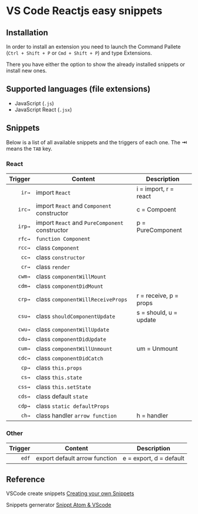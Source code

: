 # VS Code Reactjs easy snippets

## Installation

In order to install an extension you need to launch the Command Pallete
(`Ctrl + Shift + P` or `Cmd + Shift + P`) and type Extensions.

There you have either the option to show the already installed snippets or
install new ones.

## Supported languages (file extensions)

* JavaScript (`.js`)
* JavaScript React (`.jsx`)

## Snippets

Below is a list of all available snippets and the triggers of each one. The
**⇥** means the `TAB` key.

### React

| Trigger | Content                                        | Description            |
| ------: | ---------------------------------------------- | ---------------------- |
|   `ir→` | import `React`                                 | i = import, r = react  |
|  `irc→` | import `React` and `Component` constructor     | c = Compoent           |
|  `irp→` | import `React` and `PureComponent` constructor | p = PureComponent      |
|  `rfc→` | `function Component`                           |                        |
|  `rcc→` | class `Component`                              |                        |
|   `cc→` | class `constructor`                            |                        |
|   `cr→` | class `render`                                 |                        |
|  `cwm→` | class `componentWillMount`                     |                        |
|  `cdm→` | class `componentDidMount`                      |                        |
|  `crp→` | class `componentWillReceiveProps`              | r = receive, p = props |
|  `csu→` | class `shouldComponentUpdate`                  | s = should, u = update |
|  `cwu→` | class `componentWillUpdate`                    |                        |
|  `cdu→` | class `componentDidUpdate`                     |                        |
|  `cum→` | class `componentWillUnmount`                   | um = Unmount           |
|  `cdc→` | class `componentDidCatch`                      |                        |
|   `cp→` | class `this.props`                             |                        |
|   `cs→` | class `this.state`                             |                        |
|  `css→` | class `this.setState`                          |                        |
|  `cds→` | class default `state`                          |                        |
|  `cdp→` | class `static defaultProps`                    |                        |
|   `ch→` | class handler `arrow function`                 | h = handler            |

### Other

| Trigger | Content                       | Description             |
| ------: | ----------------------------- | ----------------------- |
|   `edf` | export default arrow function | e = export, d = default |

## Reference

VSCode create snippets
[Creating your own Snippets](https://code.visualstudio.com/docs/editor/userdefinedsnippets)

Snippets gernerator [Snippt Atom & VScode](http://snippet-generator.surge.sh/)
